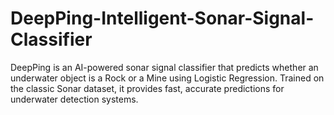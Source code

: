 # DeepPing-Intelligent-Sonar-Signal-Classifier
DeepPing is an AI-powered sonar signal classifier that predicts whether an underwater object is a Rock or a Mine using Logistic Regression. Trained on the classic Sonar dataset, it provides fast, accurate predictions for underwater detection systems.
